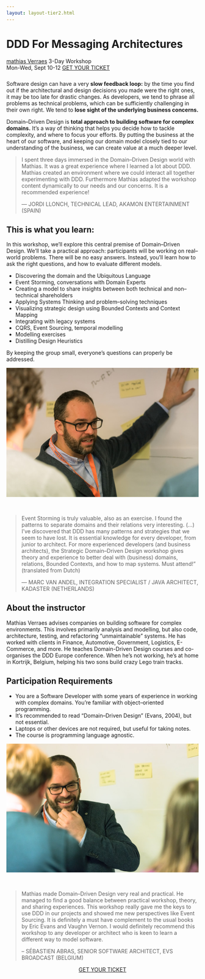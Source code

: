 ```yaml
---
layout: layout-tier2.html
---
```

<div class="container section workshop-page">
	<!-- begin workshop element -->
	<div class="row">
      <div class="col-xs-12 col-sm-2">
            <div class="speaker-container">
                <a href="../speakers/mathias-verraes.html"><div class="speaker-img mathias-verraes keep-color"></div></a>
                </div>
            </div>
        <div class="col-xs-12 col-sm-10 workshop-list">
            <h1 class="section-header">DDD For Messaging Architectures</h1>
            <span class="workshops--speaker-name"><a href="../speakers/mathias-verraes.html">mathias Verraes</a></span>
            <span class="workshops--duration">3-Day Workshop<br>Mon-Wed, Sept 10-12</span>
            <a class="btn get-ticket-btn" href="https://ti.to/explore-ddd-conference/explore-ddd-2018">GET YOUR TICKET</a>
            <p class="copy" style="margin-top: 25px">Software design can have a very <strong>slow feedback loop:</strong> by the time you find out if the architectural and design decisions you made were the right ones, it may be too late for drastic changes. As developers, we tend to phrase all problems as technical problems, which can be sufficiently challenging in their own right. We tend to <strong>lose sight of the underlying business concerns.</strong></p>
            <p class="copy">Domain–Driven Design is <strong>total approach to building software for complex domains.</strong> It’s a way of thinking that helps you decide how to tackle complexity, and where to focus your efforts. By putting the business at the heart of our software, and keeping our domain model closely tied to our understanding of the business, we can create value at a much deeper level.</p>
            <blockquote>
                <p class="copy">I spent three days immersed in the Domain–Driven Design world with Mathias. It was a great experience where I learned a lot about DDD. Mathias created an environment where we could interact all together experimenting with DDD. Furthermore Mathias adapted the workshop content dynamically to our needs and our concerns. It is a recommended experience!</p>
                <p class="copy quote-source">— JORDI LLONCH, TECHNICAL LEAD, AKAMON ENTERTAINMENT (SPAIN)</p>
            </blockquote>
            <h2 class="speaker-subheader">This is what you learn:</h2>
            <p class="copy">In this workshop, we’ll explore this central premise of Domain–Driven Design. We’ll take a practical approach: participants will be working on real–world problems. There will be no easy answers. Instead, you’ll learn how to ask the right questions, and how to evaluate different models.</p>
            <ul class="copy-list">
                <li>Discovering the domain and the Ubiquitous Language</li>
                <li>Event Storming, conversations with Domain Experts</li>
                <li>Creating a model to share insights between both technical and non–technical shareholders</li>
                <li>Applying Systems Thinking and problem–solving techniques</li>
                <li>Visualizing strategic design using Bounded Contexts and Context Mapping</li>
                <li>Integrating with legacy systems</li>
                <li>CQRS, Event Sourcing, temporal modelling</li>
                <li>Modelling exercises</li>
                <li>Distilling Design Heuristics</li>
            </ul>
            <p class="copy">By keeping the group small, everyone’s questions can properly be addressed.</p>
            <img src="../img/workshop/Workshop-Mathias-Verraes-1.jpg" class="speaker--workshop-content-img" alt="" style="margin-bottom: 30px;"/>
            <blockquote>
                <p class="copy">Event Storming is truly valuable, also as an exercise. I found the patterns to separate domains and their relations very interesting. (…) I’ve discovered that DDD has many patterns and strategies that we seem to have lost. It is essential knowledge for every developer, from junior to architect. For more experienced developers (and business architects), the Strategic Domain–Driven Design workshop gives theory and experience to better deal with (business) domains, relations, Bounded Contexts, and how to map systems. Must attend!” (translated from Dutch)</p>
                <p class="copy quote-source">— MARC VAN ANDEL, INTEGRATION SPECIALIST / JAVA ARCHITECT, KADASTER (NETHERLANDS)</p>
            </blockquote>
            <h2 class="speaker-subheader">About the instructor</h2>
            <p class="copy">Mathias Verraes advises companies on building software for complex environments. This involves primarily analysis and modelling, but also code, architecture, testing, and refactoring “unmaintainable” systems. He has worked with clients in Finance, Automotive, Government, Logistics, E-Commerce, and more. He teaches Domain-Driven Design courses and co-organises the DDD Europe conference. When he’s not working, he’s at home in Kortrijk, Belgium, helping his two sons build crazy Lego train tracks.</p>
            <h2 class="speaker-subheader">Participation Requirements</h2>
            <ul class="copy-list">
                <li>You are a Software Developer with some years of experience in working with complex domains. You’re familiar with object–oriented programming.</li>
                <li>It’s recommended to read “Domain–Driven Design” (Evans, 2004), but not essential.</li>
                <li>Laptops or other devices are not required, but useful for taking notes.</li>
                <li>The course is programming language agnostic.</li>
            </ul>
            <img src="../img/workshop/Workshop-Mathias-Verraes-2.jpg" class="speaker--workshop-content-img" alt="" style="margin-bottom: 30px;"/>
            <blockquote>
                <p class="copy">Mathias made Domain–Driven Design very real and practical. He managed to find a good balance between practical workshop, theory, and sharing experiences. This workshop really gave me the keys to use DDD in our projects and showed me new perspectives like Event Sourcing. It is definitely a must have complement to the usual books by Eric Evans and Vaughn Vernon. I would definitely recommend this workshop to any developer or architect who is keen to learn a different way to model software.</p> 
                <p class="copy quote-source">– SÉBASTIEN ABRAS, SENIOR SOFTWARE ARCHITECT, EVS BROADCAST (BELGIUM)</p>
            </blockquote>
            <div class="col-xs-12" align="center">
                <a class="btn get-ticket-btn" href="https://ti.to/explore-ddd-conference/explore-ddd-2018">GET YOUR TICKET</a>
            </div>
        </div>
    </div>
</div> <!-- container -->
